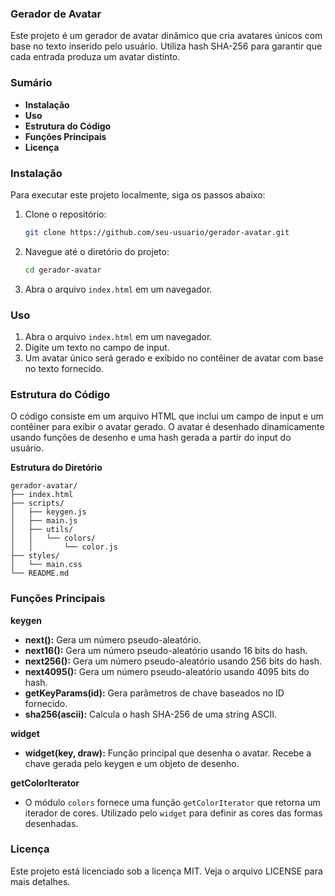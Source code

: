 ### Gerador de Avatar

Este projeto é um gerador de avatar dinâmico que cria avatares únicos com base no texto inserido pelo usuário. Utiliza hash SHA-256 para garantir que cada entrada produza um avatar distinto.

### Sumário

- **Instalação**
- **Uso**
- **Estrutura do Código**
- **Funções Principais**
- **Licença**

### Instalação

Para executar este projeto localmente, siga os passos abaixo:

1. Clone o repositório:
   ```bash
   git clone https://github.com/seu-usuario/gerador-avatar.git
   ```
2. Navegue até o diretório do projeto:
   ```bash
   cd gerador-avatar
   ```
3. Abra o arquivo `index.html` em um navegador.

### Uso

1. Abra o arquivo `index.html` em um navegador.
2. Digite um texto no campo de input.
3. Um avatar único será gerado e exibido no contêiner de avatar com base no texto fornecido.

### Estrutura do Código

O código consiste em um arquivo HTML que inclui um campo de input e um contêiner para exibir o avatar gerado. O avatar é desenhado dinamicamente usando funções de desenho e uma hash gerada a partir do input do usuário.

**Estrutura do Diretório**
```
gerador-avatar/
├── index.html
├── scripts/
│   ├── keygen.js
│   ├── main.js
│   ├── utils/
│   │   └── colors/
│   │       └── color.js
├── styles/
│   └── main.css
└── README.md
```

### Funções Principais

**keygen**
- **next():** Gera um número pseudo-aleatório.
- **next16():** Gera um número pseudo-aleatório usando 16 bits do hash.
- **next256():** Gera um número pseudo-aleatório usando 256 bits do hash.
- **next4095():** Gera um número pseudo-aleatório usando 4095 bits do hash.
- **getKeyParams(id):** Gera parâmetros de chave baseados no ID fornecido.
- **sha256(ascii):** Calcula o hash SHA-256 de uma string ASCII.

**widget**
- **widget(key, draw):** Função principal que desenha o avatar. Recebe a chave gerada pelo keygen e um objeto de desenho.

**getColorIterator**
- O módulo `colors` fornece uma função `getColorIterator` que retorna um iterador de cores. Utilizado pelo `widget` para definir as cores das formas desenhadas.

### Licença

Este projeto está licenciado sob a licença MIT. Veja o arquivo LICENSE para mais detalhes.
